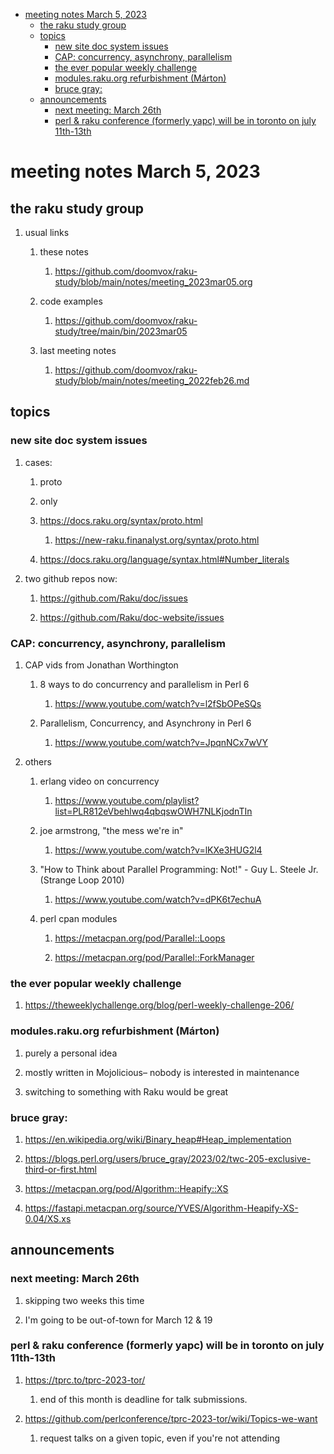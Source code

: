 - [meeting notes March 5, 2023](#orgb318c2b)
  - [the raku study group](#orgf986238)
  - [topics](#org7dc3ef5)
    - [new site doc system issues](#orgacc2201)
    - [CAP: concurrency, asynchrony, parallelism](#orgab5c2e4)
    - [the ever popular weekly challenge](#orge7426a5)
    - [modules.raku.org refurbishment (Márton)](#orgd40afbd)
    - [bruce gray:](#org396713f)
  - [announcements](#orgf7ae7b5)
    - [next meeting: March 26th](#org9ca2b29)
    - [perl & raku conference (formerly yapc) will be in toronto on july 11th-13th](#orgf7bfc34)


<a id="orgb318c2b"></a>

# meeting notes March 5, 2023


<a id="orgf986238"></a>

## the raku study group

1.  usual links

    1.  these notes
    
        1.  <https://github.com/doomvox/raku-study/blob/main/notes/meeting_2023mar05.org>
    
    2.  code examples
    
        1.  <https://github.com/doomvox/raku-study/tree/main/bin/2023mar05>
    
    3.  last meeting notes
    
        1.  <https://github.com/doomvox/raku-study/blob/main/notes/meeting_2022feb26.md>


<a id="org7dc3ef5"></a>

## topics


<a id="orgacc2201"></a>

### new site doc system issues

1.  cases:

    1.  proto
    
    2.  only
    
    3.  <https://docs.raku.org/syntax/proto.html>
    
        1.  <https://new-raku.finanalyst.org/syntax/proto.html>
    
    4.  <https://docs.raku.org/language/syntax.html#Number_literals>

2.  two github repos now:

    1.  <https://github.com/Raku/doc/issues>
    
    2.  <https://github.com/Raku/doc-website/issues>


<a id="orgab5c2e4"></a>

### CAP: concurrency, asynchrony, parallelism

1.  CAP vids from Jonathan Worthington

    1.  8 ways to do concurrency and parallelism in Perl 6
    
        1.  <https://www.youtube.com/watch?v=l2fSbOPeSQs>
    
    2.  Parallelism, Concurrency, and Asynchrony in Perl 6
    
        1.  <https://www.youtube.com/watch?v=JpqnNCx7wVY>

2.  others

    1.  erlang video on concurrency
    
        1.  <https://www.youtube.com/playlist?list=PLR812eVbehlwq4qbqswOWH7NLKjodnTIn>
    
    2.  joe armstrong, "the mess we're in"
    
        1.  <https://www.youtube.com/watch?v=lKXe3HUG2l4>
    
    3.  "How to Think about Parallel Programming: Not!" - Guy L. Steele Jr. (Strange Loop 2010)
    
        1.  <https://www.youtube.com/watch?v=dPK6t7echuA>
    
    4.  perl cpan modules
    
        1.  <https://metacpan.org/pod/Parallel::Loops>
        
        2.  <https://metacpan.org/pod/Parallel::ForkManager>


<a id="orge7426a5"></a>

### the ever popular weekly challenge

1.  <https://theweeklychallenge.org/blog/perl-weekly-challenge-206/>


<a id="orgd40afbd"></a>

### modules.raku.org refurbishment (Márton)

1.  purely a personal idea

2.  mostly written in Mojolicious&#x2013; nobody is interested in maintenance

3.  switching to something with Raku would be great


<a id="org396713f"></a>

### bruce gray:

1.  <https://en.wikipedia.org/wiki/Binary_heap#Heap_implementation>

2.  <https://blogs.perl.org/users/bruce_gray/2023/02/twc-205-exclusive-third-or-first.html>

3.  <https://metacpan.org/pod/Algorithm::Heapify::XS>

4.  <https://fastapi.metacpan.org/source/YVES/Algorithm-Heapify-XS-0.04/XS.xs>


<a id="orgf7ae7b5"></a>

## announcements


<a id="org9ca2b29"></a>

### next meeting: March 26th

1.  skipping two weeks this time

2.  I'm going to be out-of-town for March 12 & 19


<a id="orgf7bfc34"></a>

### perl & raku conference (formerly yapc) will be in toronto on july 11th-13th

1.  <https://tprc.to/tprc-2023-tor/>

    1.  end of this month is deadline for talk submissions.

2.  <https://github.com/perlconference/tprc-2023-tor/wiki/Topics-we-want>

    1.  request talks on a given topic, even if you're not attending
